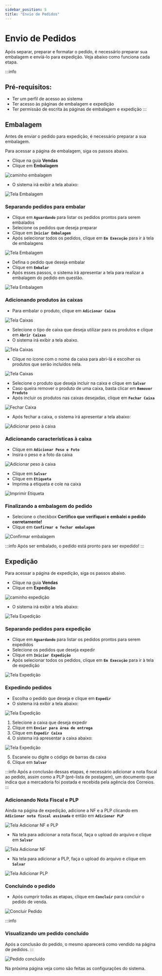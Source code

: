 ```yaml
---
sidebar_position: 5
title: "Envio de Pedidos"
---
```


# Envio de Pedidos

Após separar, preparar e formatar o pedido, é necessário preparar sua embalagem e enviá-lo para expedição. Veja abaixo como funciona cada etapa.

:::info

## Pré-requisitos:

- Ter um perfil de acesso ao sistema
- Ter acesso às páginas de embalagem e expedição
- Ter permissão de escrita às páginas de embalagem e expedição
  :::

## Embalagem

Antes de enviar o pedido para expedição, é necessário preparar a sua embalagem.

Para acessar a página de embalagem, siga os passos abaixo.

- Clique na guia **Vendas**
- Clique em **Embalagem**

![caminho embalagem](/img/images/caminho_embalagem.png)

- O sistema irá exibir a tela abaixo:

![Tela Embalagem](/img/images/tela_embalar.png)

### Separando pedidos para embalar

- Clique em **`Aguardando`** para listar os pedidos prontos para serem embalados
- Selecione os pedidos que deseja preparar
- Clique em **`Iniciar Embalagem`**
- Após selecionar todos os pedidos, clique em **`Em Execução`** para ir à tela de embalagens

![Tela Embalagem](/img/images/tela_embalar_2.png)

- Defina o pedido que deseja embalar
- Clique em **`Embalar`**
- Após esses passos, o sistema irá apresentar a tela para realizar a embalagem do pedido em questão.

![Tela Embalagem](/img/images/tela_embalagem.png)

### Adicionando produtos às caixas

- Para embalar o produto, clique em **`Adicionar Caixa`**

![Tela Caixas](/img/images/caixas.png)

- Selecione o tipo de caixa que deseja utilizar para os produtos e clique em **`Abrir Caixas`**
- O sistema irá exibir a tela abaixo.

![Tela Caixas](/img/images/adicionar_caixa.png)

- Clique no ícone com o nome da caixa para abri-lá e escolher os produtos que serão incluídos nela.

![Tela Caixas](/img/images/produto_caixa.png)

- Selecione o produto que deseja incluir na caixa e clique em **`Salvar`**
- Caso queira remover o produto de uma caixa, basta clicar em **`Remover Produto`**
- Após incluir os produtos nas caixas desejadas, clique em **`Fechar Caixa`**

![Fechar Caixa](/img/images/fechar_caixa.png)

- Após fechar a caixa, o sistema irá apresentar a tela abaixo:

![Adicionar peso  à caixa](/img/images/adicionar_peso.png)

### Adicionando características à caixa

- Clique em **`Adicionar Peso e Foto`**
- Insira o peso e a foto da caixa

![Adicionar peso  à caixa](/img/images/tela_adicionar_peso.png)

- Clique em **`Salvar`**
- Clique em **`Etiqueta`**
- Imprima a etiqueta e cole na caixa

![Imprimir Etiqueta](/img/images/imprimir_etiqueta.png)

### Finalizando a embalagem do pedido

- Selecione o checkbox **Certifico que verifiquei e embalei o pedido corretamente!**
- Clique em **`Confirmar e fechar embalagem`**

![Confirmar embalagem](/img/images/confirmar_embalo.png)

:::info
Após ser embalado, o pedido está pronto para ser expedido!
:::

## Expedição

Para acessar a página de expedição, siga os passos abaixo.

- Clique na guia **Vendas**
- Clique em **Expedição**

![caminho expedição](/img/images/caminho_expedição.png)

- O sistema irá exibir a tela abaixo:

![Tela Expedição](/img/images/tela_expedicao.png)

### Separando pedidos para expedição

- Clique em **`Aguardando`** para listar os pedidos prontos para serem expedidos
- Selecione os pedidos que deseja expedir
- Clique em **`Iniciar Expedição`**
- Após selecionar todos os pedidos, clique em **`Em Execução`** para ir à tela de expedição

![Tela Expedição](/img/images/tela_expedicao_2.png)

### Expedindo pedidos

- Escolha o pedido que deseja e clique em **`Expedir`**
- O sistema irá exibir a tela abaixo:

![Tela Expedição](/img/images/tela_expedir.png)

1. Selecione a caixa que deseja expedir
2. Clique em **`Enviar para área de entrega`**
3. Clique em **`Expedir Caixa`**
4. O sistema irá apresentar a caixa abaixo:

![Tela Expedição](/img/images/expedir_caixa.png)

5. Escaneie ou digite o código de barras da caixa
6. Clique em **`Salvar`**

:::info
Após a conclusão dessas etapas, é necessário adicionar a nota fiscal ao pedido, assim como a PLP (pré-lista de postagem), um documento que indica que a mercadoria foi postada e recebida pela agência dos Correios.
:::

### Adicionando Nota Fiscal e PLP

Ainda na página de expedição, adicione a NF e a PLP clicando em **`Adicionar nota fiscal assinada`** e então em **`Adicionar PLP`**

![Tela Adicionar NF e PLP](/img/images/adicionar_notas.png)

- Na tela para adicionar a nota fiscal, faça o upload do arquivo e clique em **`Salvar`**

![Tela Adicionar NF](/img/images/adicionar_nota.png)

- Na tela para adicionar a PLP, faça o upload do arquivo e clique em **`Salvar`**

![Tela Adicionar PLP](/img/images/adicionar_plp.png)

### Concluindo o pedido

- Após cumprir todas as etapas, clique em **`Concluir`** para concluir o pedido de venda.

![Concluir Pedido](/img/images/concluir_pedido.png)

:::info

### Visualizando um pedido concluído

Após a conclusão do pedido, o mesmo aparecerá como vendido na página de pedidos.
:::

![Pedido concluído](/img/images/pedido_concluido.png)

Na próxima página veja como são feitas as configurações do sistema.
